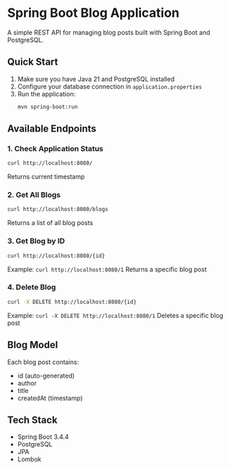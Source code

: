 # Spring Boot Blog Application

A simple REST API for managing blog posts built with Spring Boot and PostgreSQL.

## Quick Start

1. Make sure you have Java 21 and PostgreSQL installed
2. Configure your database connection in `application.properties`
3. Run the application:
   ```bash
   mvn spring-boot:run
   ```

## Available Endpoints

### 1. Check Application Status
```bash
curl http://localhost:8080/
```
Returns current timestamp

### 2. Get All Blogs
```bash
curl http://localhost:8080/blogs
```
Returns a list of all blog posts

### 3. Get Blog by ID
```bash
curl http://localhost:8080/{id}
```
Example: `curl http://localhost:8080/1`
Returns a specific blog post

### 4. Delete Blog
```bash
curl -X DELETE http://localhost:8080/{id}
```
Example: `curl -X DELETE http://localhost:8080/1`
Deletes a specific blog post

## Blog Model
Each blog post contains:
- id (auto-generated)
- author
- title
- createdAt (timestamp)

## Tech Stack
- Spring Boot 3.4.4
- PostgreSQL
- JPA
- Lombok 
